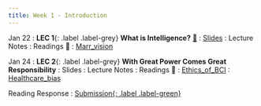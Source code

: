 ```yaml
---
title: Week 1 - Introduction
---
```


Jan 22
: **LEC 1**{: .label .label-grey} **What is Intelligence?** [🎥](https://harvard.hosted.panopto.com/Panopto/Pages/Viewer.aspx?id=38b9d47f-c990-4af5-99ac-b0ff0149afe4)
    : [Slides](https://canvas.harvard.edu/files/19255954/download?download_frd=1)
: Lecture Notes
: Readings 📖
: [Marr_vision](https://canvas.harvard.edu/files/19255943/download?download_frd=1)

Jan 24
: **LEC 2**{: .label .label-grey} **With Great Power Comes Great Responsibility**
    : Slides
: Lecture Notes
: Readings 📖
: [Ethics_of_BCI](https://canvas.harvard.edu/files/19260283/download?download_frd=1)
: [Healthcare_bias](https://canvas.harvard.edu/files/19260282/download?download_frd=1)

Reading Response
: [Submission{: .label .label-green}](https://canvas.harvard.edu/courses/129605/assignments/797070)
